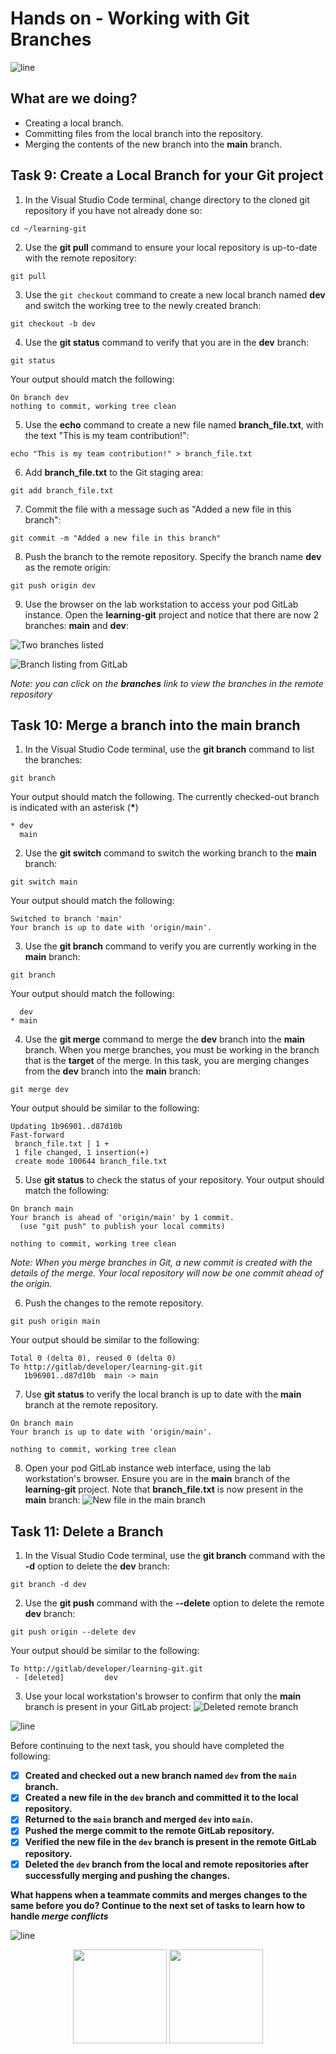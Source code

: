 # Hands on - Working with Git Branches

![line](../assets/banner.png)

## What are we doing?

- Creating a local branch.
- Committing files from the local branch into the repository.
- Merging the contents of the new branch into the **main** branch.

## Task 9: Create a Local Branch for your Git project

1. In the Visual Studio Code terminal, change directory to the cloned git repository if you have not already done so:

```shell
cd ~/learning-git
```
 
2. Use the **git pull** command to ensure your local repository is up-to-date with the remote repository:

```shell
git pull
```

3. Use the ```git checkout``` command to create a new local branch named **dev** and switch the working tree to the newly created branch:

```shell
git checkout -b dev
```

4. Use the **git status** command to verify that you are in the **dev** branch:

```shell
git status
```

Your output should match the following:

```text
On branch dev
nothing to commit, working tree clean
```

5. Use the **echo** command to create a new file named **branch_file.txt**, with the text "This is my team contribution!":

```shell
echo "This is my team contribution!" > branch_file.txt
```

6. Add **branch_file.txt** to the Git staging area:

```shell
git add branch_file.txt
```

7. Commit the file with a message such as "Added a new file in this branch":

```shell
git commit -m "Added a new file in this branch"
```

8. Push the branch to the remote repository. Specify the branch name **dev** as the remote origin:

```shell
git push origin dev
```

9. Use the browser on the lab workstation to access your pod GitLab instance. Open the **learning-git** project and notice that there are now 2 branches: **main** and **dev**:

![Two branches listed](./images/task-09-step-09-branch-1.png)

![Branch listing from GitLab](./images/task-09-step-09-branch_listing.png)

*Note: you can click on the **branches** link to view the branches in the remote repository*

## Task 10: Merge a branch into the main branch

1. In the Visual Studio Code terminal, use the **git branch** command to list the branches:

```shell
git branch
```

Your output should match the following. The currently checked-out branch is indicated with an asterisk (**&ast;**)

```text
* dev
  main
```

2. Use the **git switch** command to switch the working branch to the **main** branch:

```shell
git switch main
```

Your output should match the following: 

```text
Switched to branch 'main'
Your branch is up to date with 'origin/main'.
```

3. Use the **git branch** command to verify you are currently working in the **main** branch:

```shell
git branch
```

Your output should match the following:

```text
  dev
* main
```

4. Use the **git merge** command to merge the **dev** branch into the **main** branch. When you merge branches, you must be working in the branch that is the **target** of the merge. In this task, you are merging changes from the **dev** branch into the **main** branch:

```shell
git merge dev
```

Your output should be similar to the following:

```text
Updating 1b96901..d87d10b
Fast-forward
 branch_file.txt | 1 +
 1 file changed, 1 insertion(+)
 create mode 100644 branch_file.txt
```

5. Use **git status** to check the status of your repository. Your output should match the following:

```text
On branch main
Your branch is ahead of 'origin/main' by 1 commit.
  (use "git push" to publish your local commits)

nothing to commit, working tree clean
```

*Note: When you merge branches in Git, a new commit is created with the details of the merge. Your local repository will now be one commit ahead of the origin.*

6. Push the changes to the remote repository.

```shell
git push origin main
```

Your output should be similar to the following:

```text
Total 0 (delta 0), reused 0 (delta 0)
To http://gitlab/developer/learning-git.git
   1b96901..d87d10b  main -> main
```

7. Use **git status** to verify the local branch is up to date with the **main** branch at the remote repository.

```text
On branch main
Your branch is up to date with 'origin/main'.

nothing to commit, working tree clean
```

8. Open your pod GitLab instance web interface, using the lab workstation's browser. Ensure you are in the **main** branch of the **learning-git** project. Note that **branch_file.txt** is now present in the **main** branch: ![New file in the main branch](./images/task-10-step-08-merged.png)

## Task 11: Delete a Branch

1. In the Visual Studio Code terminal, use the **git branch** command with the **-d** option to delete the **dev** branch:

```shell
git branch -d dev
```

2. Use the **git push** command with the **--delete** option to delete the remote **dev** branch:

```shell
git push origin --delete dev
```

Your output should be similar to the following:

```text
To http://gitlab/developer/learning-git.git
 - [deleted]         dev
```

3. Use your local workstation's browser to confirm that only the **main** branch is present in your GitLab project: ![Deleted remote branch](./images/task-11-step-02-delete_remote_branch.png)


![line](../assets/banner.png)

Before continuing to the next task, you should have completed the following:

* [x] **Created and checked out a new branch named `dev` from the `main` branch.**
* [x] **Created a new file in the `dev` branch and committed it to the local repository.**
* [x] **Returned to the `main` branch and merged `dev` into `main`.**
* [x] **Pushed the merge commit to the remote GitLab repository.**
* [x] **Verified the new file in the `dev` branch is present in the remote GitLab repository.**
* [x] **Deleted the `dev` branch from the local and remote repositories after successfully merging and pushing the changes.**

**What happens when a teammate commits and merges changes to the same before you do? Continue to the next set of tasks to learn how to handle *merge conflicts***

![line](../assets/banner.png)

<p align="center">
<a href="4-git_remotes.md"><img src="../assets/previous.png" width="150px"></a>
<a href="6-git_merge_conflicts.md"><img src="../assets/next.png" width="150px"></a>
</p>